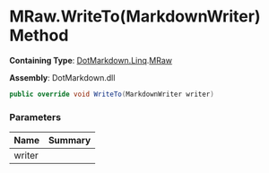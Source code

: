 # MRaw\.WriteTo\(MarkdownWriter\) Method

**Containing Type**: [DotMarkdown.Linq](../../README.md)\.[MRaw](../README.md)

**Assembly**: DotMarkdown\.dll

```csharp
public override void WriteTo(MarkdownWriter writer)
```

### Parameters

| Name | Summary |
| ---- | ------- |
| writer | |

